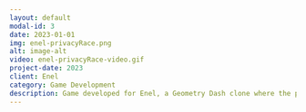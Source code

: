 ```yaml
---
layout: default
modal-id: 3
date: 2023-01-01
img: enel-privacyRace.png
alt: image-alt
video: enel-privacyRace-video.gif
project-date: 2023
client: Enel
category: Game Development
description: Game developed for Enel, a Geometry Dash clone where the player must click on the screen in order to match the same tiles in order to score points. I was responsible of coding the entire game (Gameplay, UI, Backend Integration, Animations)
---
```

